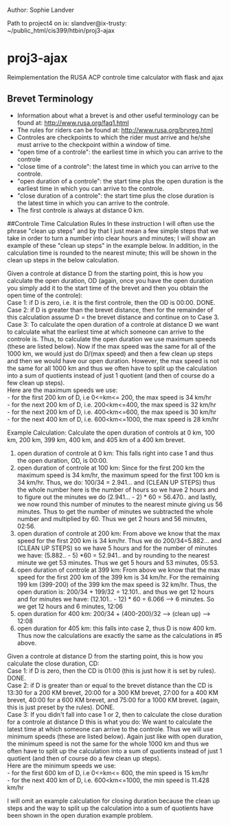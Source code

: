 Author: Sophie Landver

Path to project4 on ix: slandver@ix-trusty: ~/public_html/cis399/htbin/proj3-ajax

# proj3-ajax
Reimplementation the RUSA ACP controle time calculator with flask and ajax

## Brevet Terminology
- Information about what a brevet is and other useful terminology can be found at: http://www.rusa.org/faq1.html
- The rules for riders can be found at: http://www.rusa.org/brvreg.html
- Controles are checkpoints to which the rider must arrive and he/she must arrive to the checkpoint within a window of time. 
- "open time of a controle": the earliest time in which you can arrive to the controle
- "close time of a controle": the latest time in which you can arrive to the controle.
- "open duration of a controle": the start time plus the open duration is the earliest time in which you can arrive to the controle. 
- "close duration of a controle": the start time plus the close duration is the latest time in which you can arrive to the controle. 
- The first controle is always at distance 0 km. 

##Controle Time Calculation Rules
In these instruction I will often use the phrase "clean up steps" and by that I just mean a few simple steps that we take in order to turn a number into clear hours and minutes; I will show an example of these "clean up steps" in the example below. In addition, in the calculation time is rounded to the nearest minute; this will be shown in the clean up steps in the below calculation. 

Given a controle at distance D from the starting point, this is how you calculate the open duration, OD (again, once you have the open duration you simply add it to the start time of the brevet and then you obtain the open time of the controle): <br />
Case 1: if D is zero, i.e. it is the first controle, then the OD is 00:00. DONE. <br />
Case 2: if D is greater than the brevet distance, then for the remainder of this calculation assume D = the brevet distance and continue on to Case 3. <br />
Case 3: To calculate the open duration of a controle at distance D we want to calculate what the earliest time at which someone can arrive to the controle is. Thus, to calculate the open duration we use maximum speeds (these are listed below). Now if the max speed was the same for all of the 1000 km, we would just do D/(max speed) and then a few clean up steps and then we would have our open duration. However, the max speed is not the same for all 1000 km and thus we often have to split up the calculation into a sum of quotients instead of just 1 quotient (and then of course do a few clean up steps). <br />
Here are the maximum speeds we use: <br />
	- for the first 200 km of D, i.e 0<=km<= 200, the max speed is 34 km/hr <br />
	- for the next 200 km of D, i.e. 200<km<=400, the max speed is 32 km/hr <br />
	- for the next 200 km of D, i.e. 400<km<=600, the max speed is 30 km/hr <br />
	- for the next 400 km of D, i.e. 600<km<=1000, the max speed is 28 km/hr<br /> 

Example Calculation: Calculate the open duration of controls at 0 km, 100 km, 200 km, 399 km, 400 km, and 405 km of a 400 km brevet. <br />
1. open duration of controle at 0 km: This falls right into case 1 and thus the open duration, OD, is 00:00.<br />
2. open duration of controle at 100 km: Since for the first 200 km the maximum speed is 34 km/hr, the maximum speed for the first 100 km is 34 km/hr. Thus, we do: 100/34 = 2.941... and (CLEAN UP STEPS) thus the whole number here is the number of hours so we have 2 hours and to figure out the minutes we do (2.941... - 2) * 60 = 56.470.. and lastly, we now round this number of minutes to the nearest minute giving us 56 minutes. Thus to get the number of minutes we subtracted the whole number and multiplied by 60. Thus we get 2 hours and 56 minutes, 02:56. <br />
3. open duration of controle at 200 km: From above we know that the max speed for the first 200 km is 34 km/hr. Thus we do 200/34=5.882... and (CLEAN UP STEPS) so we have 5 hours and for the number of minutes we have: (5.882.. - 5) *60 = 52.941.. and by rounding to the nearest minute we get 53 minutes. Thus we get 5 hours and 53 minutes, 05:53. <br />
4. open duration of controle at 399 km: From above we know that the max speed for the first 200 km of the 399 km is 34 km/hr. For the remaining 199 km (399-200) of the 399 km the max speed is 32 km/hr. Thus, the open duration is: 200/34 + 199/32 = 12.101.. and thus we get 12 hours and for minutes we have: (12.101.. - 12) * 60 = 6.066 --> 6 minutes. So we get 12 hours and 6 minutes, 12:06 <br />
5. open duration for 400 km: 200/34 + (400-200)/32 --> (clean up) --> 12:08 <br />
6. open duration for 405 km: this falls into case 2, thus D is now 400 km. Thus now the calculations are exactly the same as the calculations in #5 above. <br />

Given a controle at distance D from the starting point, this is how you calculate the close duration, CD:<br />
Case 1: if D is zero, then the CD is 01:00 (this is just how it is set by rules). DONE.  <br />
Case 2: if D is greater than or equal to the brevet distance than the CD is 13:30 for a 200 KM brevet, 20:00 for a 300 KM brevet, 27:00 for a 400 KM brevet, 40:00 for a 600 KM brevet, and 75:00 for a 1000 KM brevet. (again, this is just preset by the rules). DONE. <br />
Case 3: If you didn't fall into case 1 or 2, then to calculate the close duration for a controle at distance D this is what you do: We want to calculate the latest time at which someone can arrive to the controle. Thus we will use minimum speeds (these are listed below). Again just like with open duration, the minimum speed is not the same for the whole 1000 km and thus we often have to split up the calculation into a sum of quotients instead of just 1 quotient (and then of course do a few clean up steps). <br />
Here are the minimum speeds we use:<br />
	- for the first 600 km of D, i.e 0<=km<= 600, the min speed is 15 km/hr <br />
	- for the next 400 km of D, i.e. 600<km<=1000, the min speed is 11.428 km/hr <br />

I will omit an example calculation for closing duration because the clean up steps and the way to split up the calculation into a sum of quotients have been shown in the open duration example problem. 




